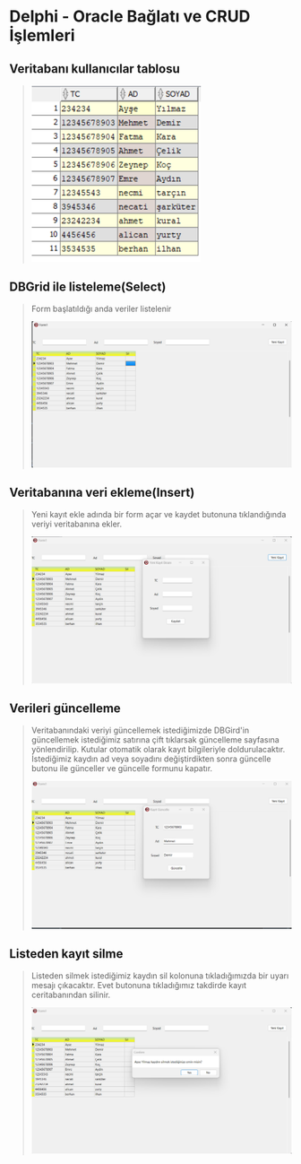 # Delphi - Oracle Bağlatı ve CRUD İşlemleri

## Veritabanı kullanıcılar tablosu
>![database](images/database.png)

## DBGrid ile listeleme(Select)
> Form başlatıldığı anda veriler listelenir 
>
>![database](images/select.png)

## Veritabanına veri ekleme(Insert)
> Yeni kayıt ekle adında bir form açar ve kaydet butonuna tıklandığında veriyi veritabanına ekler.
>
>![database](images/Insert.png)


## Verileri güncelleme
>Veritabanındaki veriyi güncellemek istediğimizde DBGird'in güncellemek istediğimiz satırına çift tıklarsak güncelleme sayfasına yönlendirilip. Kutular otomatik olarak kayıt bilgileriyle doldurulacaktır. İstediğimiz kaydın ad veya soyadını değiştirdikten sonra güncelle butonu ile günceller ve güncelle formunu kapatır.
>
>![database](images/update.png)


## Listeden kayıt silme
>Listeden silmek istediğimiz kaydın sil kolonuna tıkladığımızda bir uyarı mesajı çıkacaktır. Evet butonuna tıkladığımız takdirde kayıt ceritabanından silinir.
>
>![database](images/Delete.png)


